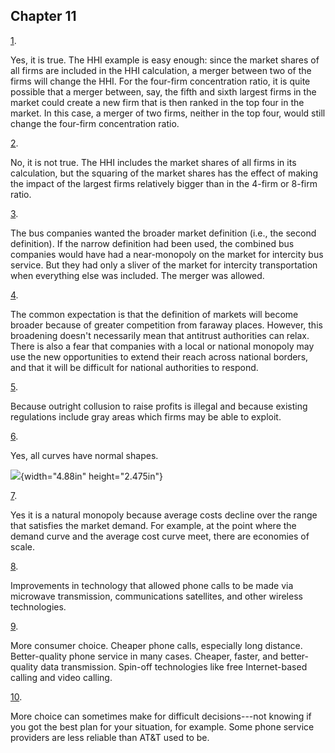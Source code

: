 ## Chapter 11

[1](http://openstax.org/books/principles-microeconomics-3e/pages/11-self-check-questions#fs-idp20050208).

Yes, it is true. The HHI example is easy enough: since the market shares
of all firms are included in the HHI calculation, a merger between two
of the firms will change the HHI. For the four-firm concentration ratio,
it is quite possible that a merger between, say, the fifth and sixth
largest firms in the market could create a new firm that is then ranked
in the top four in the market. In this case, a merger of two firms,
neither in the top four, would still change the four-firm concentration
ratio.

[2](http://openstax.org/books/principles-microeconomics-3e/pages/11-self-check-questions#fs-idm32347520).

No, it is not true. The HHI includes the market shares of all firms in
its calculation, but the squaring of the market shares has the effect of
making the impact of the largest firms relatively bigger than in the
4-firm or 8-firm ratio.

[3](http://openstax.org/books/principles-microeconomics-3e/pages/11-self-check-questions#fs-idp133328928).

The bus companies wanted the broader market definition (i.e., the second
definition). If the narrow definition had been used, the combined bus
companies would have had a near-monopoly on the market for intercity bus
service. But they had only a sliver of the market for intercity
transportation when everything else was included. The merger was
allowed.

[4](http://openstax.org/books/principles-microeconomics-3e/pages/11-self-check-questions#fs-idp62461936).

The common expectation is that the definition of markets will become
broader because of greater competition from faraway places. However,
this broadening doesn't necessarily mean that antitrust authorities can
relax. There is also a fear that companies with a local or national
monopoly may use the new opportunities to extend their reach across
national borders, and that it will be difficult for national authorities
to respond.

[5](http://openstax.org/books/principles-microeconomics-3e/pages/11-self-check-questions#fs-idm57918848).

Because outright collusion to raise profits is illegal and because
existing regulations include gray areas which firms may be able to
exploit.

[6](http://openstax.org/books/principles-microeconomics-3e/pages/11-self-check-questions#fs-idm35141040).

Yes, all curves have normal shapes.

![](media/rId31.jpeg){width="4.88in" height="2.475in"}

[7](http://openstax.org/books/principles-microeconomics-3e/pages/11-self-check-questions#fs-idm151696144).

Yes it is a natural monopoly because average costs decline over the
range that satisfies the market demand. For example, at the point where
the demand curve and the average cost curve meet, there are economies of
scale.

[8](http://openstax.org/books/principles-microeconomics-3e/pages/11-self-check-questions#fs-idm85133776).

Improvements in technology that allowed phone calls to be made via
microwave transmission, communications satellites, and other wireless
technologies.

[9](http://openstax.org/books/principles-microeconomics-3e/pages/11-self-check-questions#fs-idm43695440).

More consumer choice. Cheaper phone calls, especially long distance.
Better-quality phone service in many cases. Cheaper, faster, and
better-quality data transmission. Spin-off technologies like free
Internet-based calling and video calling.

[10](http://openstax.org/books/principles-microeconomics-3e/pages/11-self-check-questions#fs-idm15499232).

More choice can sometimes make for difficult decisions---not knowing if
you got the best plan for your situation, for example. Some phone
service providers are less reliable than AT&T used to be.
